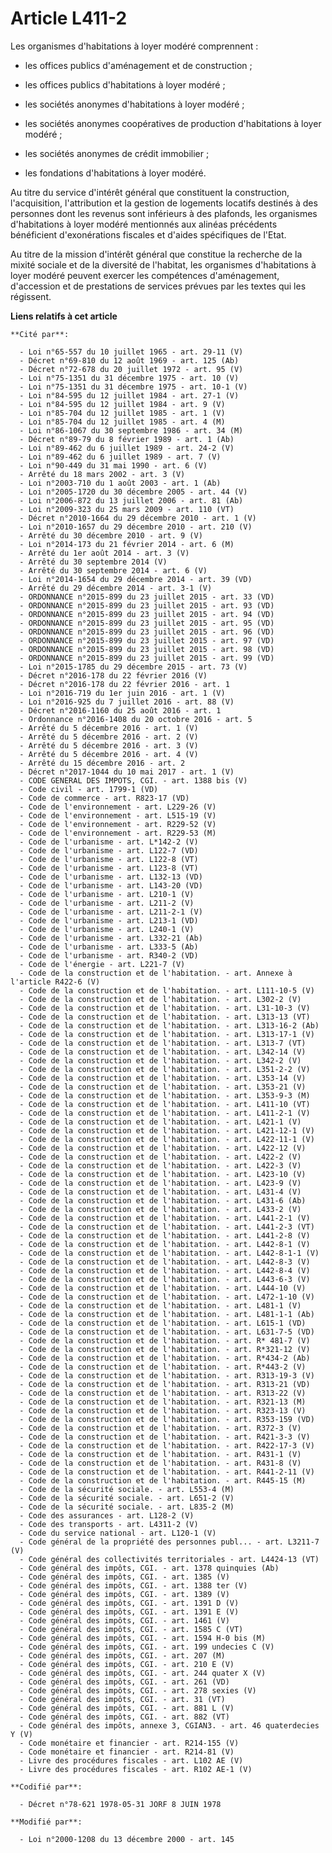 # Article L411-2

Les organismes d'habitations à loyer modéré comprennent :

- les offices publics d'aménagement et de construction ;

- les offices publics d'habitations à loyer modéré ;

- les sociétés anonymes d'habitations à loyer modéré ;

- les sociétés anonymes coopératives de production d'habitations à loyer modéré ;

- les sociétés anonymes de crédit immobilier ;

- les fondations d'habitations à loyer modéré.

Au titre du service d'intérêt général que constituent la construction, l'acquisition, l'attribution et la gestion de
logements locatifs destinés à des personnes dont les revenus sont inférieurs à des plafonds, les organismes d'habitations à
loyer modéré mentionnés aux alinéas précédents bénéficient d'exonérations fiscales et d'aides spécifiques de l'Etat.

Au titre de la mission d'intérêt général que constitue la recherche de la mixité sociale et de la diversité de l'habitat, les
organismes d'habitations à loyer modéré peuvent exercer les compétences d'aménagement, d'accession et de prestations de
services prévues par les textes qui les régissent.

**Liens relatifs à cet article**

	**Cité par**:

	  - Loi n°65-557 du 10 juillet 1965 - art. 29-11 (V)
	  - Décret n°69-810 du 12 août 1969 - art. 125 (Ab)
	  - Décret n°72-678 du 20 juillet 1972 - art. 95 (V)
	  - Loi n°75-1351 du 31 décembre 1975 - art. 10 (V)
	  - Loi n°75-1351 du 31 décembre 1975 - art. 10-1 (V)
	  - Loi n°84-595 du 12 juillet 1984 - art. 27-1 (V)
	  - Loi n°84-595 du 12 juillet 1984 - art. 9 (V)
	  - Loi n°85-704 du 12 juillet 1985 - art. 1 (V)
	  - Loi n°85-704 du 12 juillet 1985 - art. 4 (M)
	  - Loi n°86-1067 du 30 septembre 1986 - art. 34 (M)
	  - Décret n°89-79 du 8 février 1989 - art. 1 (Ab)
	  - Loi n°89-462 du 6 juillet 1989 - art. 24-2 (V)
	  - Loi n°89-462 du 6 juillet 1989 - art. 7 (V)
	  - Loi n°90-449 du 31 mai 1990 - art. 6 (V)
	  - Arrêté du 18 mars 2002 - art. 3 (V)
	  - Loi n°2003-710 du 1 août 2003 - art. 1 (Ab)
	  - Loi n°2005-1720 du 30 décembre 2005 - art. 44 (V)
	  - Loi n°2006-872 du 13 juillet 2006 - art. 81 (Ab)
	  - Loi n°2009-323 du 25 mars 2009 - art. 110 (VT)
	  - Décret n°2010-1664 du 29 décembre 2010 - art. 1 (V)
	  - Loi n°2010-1657 du 29 décembre 2010 - art. 210 (V)
	  - Arrêté du 30 décembre 2010 - art. 9 (V)
	  - Loi n°2014-173 du 21 février 2014 - art. 6 (M)
	  - Arrêté du 1er août 2014 - art. 3 (V)
	  - Arrêté du 30 septembre 2014 (V)
	  - Arrêté du 30 septembre 2014 - art. 6 (V)
	  - Loi n°2014-1654 du 29 décembre 2014 - art. 39 (VD)
	  - Arrêté du 29 décembre 2014 - art. 3-1 (V)
	  - ORDONNANCE n°2015-899 du 23 juillet 2015 - art. 33 (VD)
	  - ORDONNANCE n°2015-899 du 23 juillet 2015 - art. 93 (VD)
	  - ORDONNANCE n°2015-899 du 23 juillet 2015 - art. 94 (VD)
	  - ORDONNANCE n°2015-899 du 23 juillet 2015 - art. 95 (VD)
	  - ORDONNANCE n°2015-899 du 23 juillet 2015 - art. 96 (VD)
	  - ORDONNANCE n°2015-899 du 23 juillet 2015 - art. 97 (VD)
	  - ORDONNANCE n°2015-899 du 23 juillet 2015 - art. 98 (VD)
	  - ORDONNANCE n°2015-899 du 23 juillet 2015 - art. 99 (VD)
	  - Loi n°2015-1785 du 29 décembre 2015 - art. 73 (V)
	  - Décret n°2016-178 du 22 février 2016 (V)
	  - Décret n°2016-178 du 22 février 2016 - art. 1
	  - Loi n°2016-719 du 1er juin 2016 - art. 1 (V)
	  - Loi n°2016-925 du 7 juillet 2016 - art. 88 (V)
	  - Décret n°2016-1160 du 25 août 2016 - art. 1
	  - Ordonnance n°2016-1408 du 20 octobre 2016 - art. 5
	  - Arrêté du 5 décembre 2016 - art. 1 (V)
	  - Arrêté du 5 décembre 2016 - art. 2 (V)
	  - Arrêté du 5 décembre 2016 - art. 3 (V)
	  - Arrêté du 5 décembre 2016 - art. 4 (V)
	  - Arrêté du 15 décembre 2016 - art. 2
	  - Décret n°2017-1044 du 10 mai 2017 - art. 1 (V)
	  - CODE GENERAL DES IMPOTS, CGI. - art. 1388 bis (V)
	  - Code civil - art. 1799-1 (VD)
	  - Code de commerce - art. R823-17 (VD)
	  - Code de l'environnement - art. L229-26 (V)
	  - Code de l'environnement - art. L515-19 (V)
	  - Code de l'environnement - art. R229-52 (V)
	  - Code de l'environnement - art. R229-53 (M)
	  - Code de l'urbanisme - art. L*142-2 (V)
	  - Code de l'urbanisme - art. L122-7 (VD)
	  - Code de l'urbanisme - art. L122-8 (VT)
	  - Code de l'urbanisme - art. L123-8 (VT)
	  - Code de l'urbanisme - art. L132-13 (VD)
	  - Code de l'urbanisme - art. L143-20 (VD)
	  - Code de l'urbanisme - art. L210-1 (V)
	  - Code de l'urbanisme - art. L211-2 (V)
	  - Code de l'urbanisme - art. L211-2-1 (V)
	  - Code de l'urbanisme - art. L213-1 (VD)
	  - Code de l'urbanisme - art. L240-1 (V)
	  - Code de l'urbanisme - art. L332-21 (Ab)
	  - Code de l'urbanisme - art. L333-5 (Ab)
	  - Code de l'urbanisme - art. R340-2 (VD)
	  - Code de l'énergie - art. L221-7 (V)
	  - Code de la construction et de l'habitation. - art. Annexe à l'article R422-6 (V)
	  - Code de la construction et de l'habitation. - art. L111-10-5 (V)
	  - Code de la construction et de l'habitation. - art. L302-2 (V)
	  - Code de la construction et de l'habitation. - art. L31-10-3 (V)
	  - Code de la construction et de l'habitation. - art. L313-13 (VT)
	  - Code de la construction et de l'habitation. - art. L313-16-2 (Ab)
	  - Code de la construction et de l'habitation. - art. L313-17-1 (V)
	  - Code de la construction et de l'habitation. - art. L313-7 (VT)
	  - Code de la construction et de l'habitation. - art. L342-14 (V)
	  - Code de la construction et de l'habitation. - art. L342-2 (V)
	  - Code de la construction et de l'habitation. - art. L351-2-2 (V)
	  - Code de la construction et de l'habitation. - art. L353-14 (V)
	  - Code de la construction et de l'habitation. - art. L353-21 (V)
	  - Code de la construction et de l'habitation. - art. L353-9-3 (M)
	  - Code de la construction et de l'habitation. - art. L411-10 (VT)
	  - Code de la construction et de l'habitation. - art. L411-2-1 (V)
	  - Code de la construction et de l'habitation. - art. L421-1 (V)
	  - Code de la construction et de l'habitation. - art. L421-12-1 (V)
	  - Code de la construction et de l'habitation. - art. L422-11-1 (V)
	  - Code de la construction et de l'habitation. - art. L422-12 (V)
	  - Code de la construction et de l'habitation. - art. L422-2 (V)
	  - Code de la construction et de l'habitation. - art. L422-3 (V)
	  - Code de la construction et de l'habitation. - art. L423-10 (V)
	  - Code de la construction et de l'habitation. - art. L423-9 (V)
	  - Code de la construction et de l'habitation. - art. L431-4 (V)
	  - Code de la construction et de l'habitation. - art. L431-6 (Ab)
	  - Code de la construction et de l'habitation. - art. L433-2 (V)
	  - Code de la construction et de l'habitation. - art. L441-2-1 (V)
	  - Code de la construction et de l'habitation. - art. L441-2-3 (VT)
	  - Code de la construction et de l'habitation. - art. L441-2-8 (V)
	  - Code de la construction et de l'habitation. - art. L442-8-1 (V)
	  - Code de la construction et de l'habitation. - art. L442-8-1-1 (V)
	  - Code de la construction et de l'habitation. - art. L442-8-3 (V)
	  - Code de la construction et de l'habitation. - art. L442-8-4 (V)
	  - Code de la construction et de l'habitation. - art. L443-6-3 (V)
	  - Code de la construction et de l'habitation. - art. L444-10 (V)
	  - Code de la construction et de l'habitation. - art. L472-1-10 (V)
	  - Code de la construction et de l'habitation. - art. L481-1 (V)
	  - Code de la construction et de l'habitation. - art. L481-1-1 (Ab)
	  - Code de la construction et de l'habitation. - art. L615-1 (VD)
	  - Code de la construction et de l'habitation. - art. L631-7-5 (VD)
	  - Code de la construction et de l'habitation. - art. R* 481-7 (V)
	  - Code de la construction et de l'habitation. - art. R*321-12 (V)
	  - Code de la construction et de l'habitation. - art. R*434-2 (Ab)
	  - Code de la construction et de l'habitation. - art. R*443-2 (V)
	  - Code de la construction et de l'habitation. - art. R313-19-3 (V)
	  - Code de la construction et de l'habitation. - art. R313-21 (VD)
	  - Code de la construction et de l'habitation. - art. R313-22 (V)
	  - Code de la construction et de l'habitation. - art. R321-13 (M)
	  - Code de la construction et de l'habitation. - art. R323-13 (V)
	  - Code de la construction et de l'habitation. - art. R353-159 (VD)
	  - Code de la construction et de l'habitation. - art. R372-3 (V)
	  - Code de la construction et de l'habitation. - art. R421-3-3 (V)
	  - Code de la construction et de l'habitation. - art. R422-17-3 (V)
	  - Code de la construction et de l'habitation. - art. R431-1 (V)
	  - Code de la construction et de l'habitation. - art. R431-8 (V)
	  - Code de la construction et de l'habitation. - art. R441-2-11 (V)
	  - Code de la construction et de l'habitation. - art. R445-15 (M)
	  - Code de la sécurité sociale. - art. L553-4 (M)
	  - Code de la sécurité sociale. - art. L651-2 (V)
	  - Code de la sécurité sociale. - art. L835-2 (M)
	  - Code des assurances - art. L128-2 (V)
	  - Code des transports - art. L4311-2 (V)
	  - Code du service national - art. L120-1 (V)
	  - Code général de la propriété des personnes publ... - art. L3211-7 (V)
	  - Code général des collectivités territoriales - art. L4424-13 (VT)
	  - Code général des impôts, CGI. - art. 1378 quinquies (Ab)
	  - Code général des impôts, CGI. - art. 1385 (V)
	  - Code général des impôts, CGI. - art. 1388 ter (V)
	  - Code général des impôts, CGI. - art. 1389 (V)
	  - Code général des impôts, CGI. - art. 1391 D (V)
	  - Code général des impôts, CGI. - art. 1391 E (V)
	  - Code général des impôts, CGI. - art. 1461 (V)
	  - Code général des impôts, CGI. - art. 1585 C (VT)
	  - Code général des impôts, CGI. - art. 1594 H-0 bis (M)
	  - Code général des impôts, CGI. - art. 199 undecies C (V)
	  - Code général des impôts, CGI. - art. 207 (M)
	  - Code général des impôts, CGI. - art. 210 E (V)
	  - Code général des impôts, CGI. - art. 244 quater X (V)
	  - Code général des impôts, CGI. - art. 261 (VD)
	  - Code général des impôts, CGI. - art. 278 sexies (V)
	  - Code général des impôts, CGI. - art. 31 (VT)
	  - Code général des impôts, CGI. - art. 881 L (V)
	  - Code général des impôts, CGI. - art. 882 (VT)
	  - Code général des impôts, annexe 3, CGIAN3. - art. 46 quaterdecies Y (V)
	  - Code monétaire et financier - art. R214-155 (V)
	  - Code monétaire et financier - art. R214-81 (V)
	  - Livre des procédures fiscales - art. L102 AE (V)
	  - Livre des procédures fiscales - art. R102 AE-1 (V)

	**Codifié par**:

	  - Décret n°78-621 1978-05-31 JORF 8 JUIN 1978

	**Modifié par**:

	  - Loi n°2000-1208 du 13 décembre 2000 - art. 145
